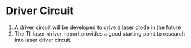 # Driver Circuit
1. A driver circuit will be developed to drive a laser diode in the future
2. The TI_laser_driver_report provides a good starting point to research into laser driver circuit.